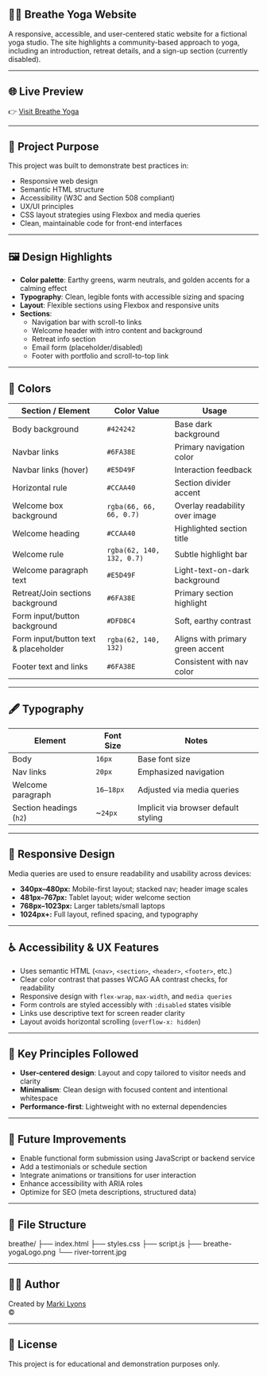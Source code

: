 ## 🧘‍♀️ Breathe Yoga Website

A responsive, accessible, and user-centered static website for a fictional yoga studio. The site highlights a community-based approach to yoga, including an introduction, retreat details, and a sign-up section (currently disabled).

---

## 🌐 Live Preview

👉 [Visit Breathe Yoga](https://breathe-yoga-retreat.netlify.app)  

---

## 🎯 Project Purpose

This project was built to demonstrate best practices in:

- Responsive web design
- Semantic HTML structure
- Accessibility (W3C and Section 508 compliant)
- UX/UI principles
- CSS layout strategies using Flexbox and media queries
- Clean, maintainable code for front-end interfaces

---

## 🖼️ Design Highlights

- **Color palette**: Earthy greens, warm neutrals, and golden accents for a calming effect
- **Typography**: Clean, legible fonts with accessible sizing and spacing
- **Layout**: Flexible sections using Flexbox and responsive units
- **Sections**:
  - Navigation bar with scroll-to links
  - Welcome header with intro content and background
  - Retreat info section
  - Email form (placeholder/disabled)
  - Footer with portfolio and scroll-to-top link

---

## 🎨 Colors

| Section / Element                    | Color Value                 | Usage                                |
|--------------------------------------|-----------------------------|--------------------------------------|
| Body background                      | `#424242`                   | Base dark background                 |
| Navbar links                         | `#6FA38E`                   | Primary navigation color             |
| Navbar links (hover)                 | `#E5D49F`                   | Interaction feedback                 |
| Horizontal rule                      | `#CCAA40`                   | Section divider accent               |
| Welcome box background               | `rgba(66, 66, 66, 0.7)`   | Overlay readability over image       |
| Welcome heading                      | `#CCAA40`                   | Highlighted section title            |
| Welcome rule                         | `rgba(62, 140, 132, 0.7)` | Subtle highlight bar                 |
| Welcome paragraph text               | `#E5D49F`                   | Light-text-on-dark background        |
| Retreat/Join sections background     | `#6FA38E`                   | Primary section highlight            |
| Form input/button background         | `#DFD8C4`                   | Soft, earthy contrast                |
| Form input/button text & placeholder | `rgba(62, 140, 132)`        | Aligns with primary green accent     |
| Footer text and links                | `#6FA38E`                   | Consistent with nav color            |

---

## 🖋️ Typography

| Element                 | Font Size  | Notes                                   |
|-------------------------|------------|-----------------------------------------|
| Body                    | `16px`     | Base font size                          |
| Nav links               | `20px`     | Emphasized navigation                   |
| Welcome paragraph       | `16–18px`  | Adjusted via media queries              |
| Section headings (`h2`) | ~`24px`    | Implicit via browser default styling    |

---

## 📱 Responsive Design

Media queries are used to ensure readability and usability across devices:

- **340px–480px:** Mobile-first layout; stacked nav; header image scales
- **481px–767px:** Tablet layout; wider welcome section
- **768px–1023px:** Larger tablets/small laptops
- **1024px+:** Full layout, refined spacing, and typography

---

## ♿ Accessibility & UX Features

- Uses semantic HTML (`<nav>`, `<section>`, `<header>`, `<footer>`, etc.)
- Clear color contrast that passes WCAG AA contrast checks, for readability
- Responsive design with `flex-wrap`, `max-width`, and `media queries`
- Form controls are styled accessibly with `:disabled` states visible
- Links use descriptive text for screen reader clarity
- Layout avoids horizontal scrolling (`overflow-x: hidden`)

---

## 🧠 Key Principles Followed

- **User-centered design**: Layout and copy tailored to visitor needs and clarity
- **Minimalism**: Clean design with focused content and intentional whitespace
- **Performance-first**: Lightweight with no external dependencies

---

## 🔧 Future Improvements

- Enable functional form submission using JavaScript or backend service
- Add a testimonials or schedule section
- Integrate animations or transitions for user interaction
- Enhance accessibility with ARIA roles
- Optimize for SEO (meta descriptions, structured data)

---

## 📁 File Structure

breathe/
├── index.html
├── styles.css
├── script.js
├── breathe-yogaLogo.png
└── river-torrent.jpg

---

## 🧑‍💻 Author

Created by [Marki Lyons](https://mlyons-portfolio.netlify.app)  
&copy; <span id="copyright-year">

---

## 📝 License

This project is for educational and demonstration purposes only.
